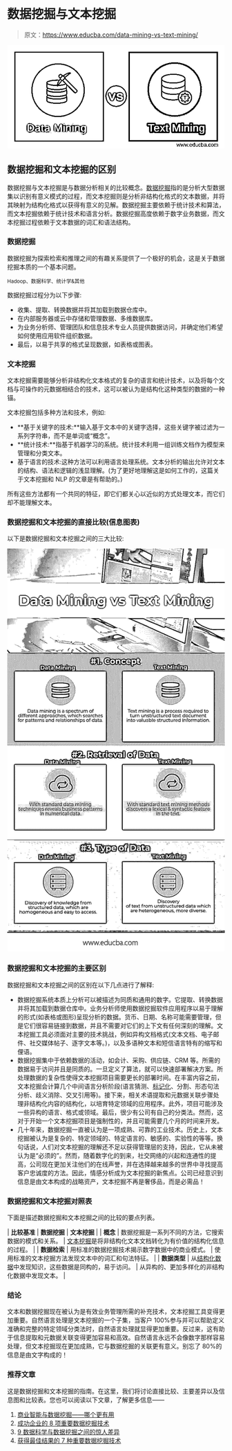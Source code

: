 # 数据挖掘与文本挖掘

> 原文：<https://www.educba.com/data-mining-vs-text-mining/>

![Data Mining vs Text Mining](img/a5a56c75428af8c224063dbe15db589a.png)



## 数据挖掘和文本挖掘的区别

数据挖掘与文本挖掘是与数据分析相关的比较概念。[数据挖掘](https://www.educba.com/what-is-data-mining/)指的是分析大型数据集以识别有意义模式的过程，而文本挖掘则是分析非结构化格式的文本数据，并将其映射为结构化格式以获得有意义的见解。数据挖掘主要依赖于统计技术和算法，而文本挖掘依赖于统计技术和语言分析。数据挖掘高度依赖于数字业务数据，而文本挖掘过程依赖于文本数据的词汇和语法结构。

### 数据挖掘

数据挖掘为探索检索和推理之间的有趣关系提供了一个极好的机会，这是关于数据挖掘本质的一个基本问题。

<small>Hadoop、数据科学、统计学&其他</small>

数据挖掘过程分为以下步骤:

*   收集、提取、转换数据并将其加载到数据仓库中。
*   在内部服务器或云中存储和管理数据、多维数据库。
*   为业务分析师、管理团队和信息技术专业人员提供数据访问，并确定他们希望如何使用应用软件组织数据。
*   最后，以易于共享的格式呈现数据，如表格或图表。

### 文本挖掘

文本挖掘需要能够分析非结构化文本格式的复杂的语言和统计技术，以及将每个文档与可操作的元数据相结合的技术，这可以被认为是结构化这种类型的数据的一种锚。

文本挖掘包括多种方法和技术，例如:

*   **基于关键字的技术:**输入基于文本中的关键字选择，这些关键字被过滤为一系列字符串，而不是单词或“概念”。
*   **统计技术:**指基于机器学习的系统。统计技术利用一组训练文档作为模型来管理和分类文本。
*   基于语言的技术:这种方法可以利用语言处理系统。文本分析的输出允许对文本的结构、语法和逻辑的浅显理解。(为了更好地理解这是如何工作的，这篇关于文本挖掘和 NLP 的文章是有帮助的。)

所有这些方法都有一个共同的特征，即它们都关心以近似的方式处理文本，而它们却不能理解文本。

### 数据挖掘和文本挖掘的直接比较(信息图表)

以下是数据挖掘和文本挖掘之间的三大比较:

![Data Mining vs Text Mining Infographics](img/1b2ed3f3dacba56c0f887e30ff993412.png)



### 数据挖掘和文本挖掘的主要区别

数据挖掘和文本挖掘之间的区别在以下几点进行了解释:

*   数据挖掘系统本质上分析可以被描述为同质和通用的数字。它提取、转换数据并将其加载到数据仓库中。业务分析师使用数据挖掘软件应用程序以易于理解的形式(如表格或图形)呈现分析的数据。货币、日期、名称可能需要管理，但是它们很容易链接到数据，并且不需要对它们的上下文有任何深刻的理解。文本挖掘工具必须面对主要的技术挑战，例如异构文档格式(文本文档、电子邮件、社交媒体帖子、逐字文本等。)，以及多语种文本和短信语言特有的缩写和俚语。
*   数据挖掘集中于依赖数据的活动，如会计、采购、供应链、CRM 等。所需的数据易于访问并且是同质的。一旦定义了算法，就可以快速部署解决方案。所处理数据的复杂性使得文本挖掘项目需要更长的部署时间。在丰富内容之前，文本挖掘会计算几个中间语言分析阶段(语言猜测、[标记化](https://www.educba.com/tokenization-in-python/)、分割、形态句法分析、歧义消除、交叉引用等)。接下来，相关术语提取和元数据关联步骤处理非结构化内容的结构化，以培育特定领域的应用程序。此外，项目可能涉及一些异构的语言、格式或领域。最后，很少有公司有自己的分类法。然而，这对于开始一个文本挖掘项目是强制性的，并且可能需要几个月的时间来开发。
*   几十年来，数据挖掘一直被认为是一项成熟、可靠的工业技术。历史上，文本挖掘被认为是复杂的、特定领域的、特定语言的、敏感的、实验性的等等。换句话说，人们对文本挖掘的理解还不足以获得管理层的支持，因此，它从未被认为是“必须的”。然而，随着数字化的到来，社交网络的兴起和连通性的提高，公司现在更加关注他们的在线声誉，并在选择越来越多的世界中寻找提高客户忠诚度的方法。因此，情感分析成为文本挖掘的新焦点。公司已经意识到信息是由文本构成的战略资产，文本挖掘不再是奢侈品，而是必需品！

### 数据挖掘和文本挖掘对照表

下面是描述数据挖掘和文本挖掘之间的比较的要点列表。

| **比较基准** | **数据挖掘** | **文本挖掘** |
| **概念** | 数据挖掘是一系列不同的方法，它搜索数据的模式和关系。 | [文本挖掘](https://www.educba.com/what-is-text-mining/)是将非结构化文本文档转化为有价值的结构化信息的过程。 |
| **数据检索** | 用标准的数据挖掘技术揭示数字数据中的商业模式。 | 使用标准的文本挖掘方法发现文本中的词汇和句法特征。 |
| **数据类型** | 从[结构化数据](https://www.educba.com/type-of-data-mining/)中发现知识，这些数据是同构的，易于访问。 | 从异构的、更加多样化的非结构化数据中发现文本。 |

### 结论

文本和数据挖掘现在被认为是有效业务管理所需的补充技术，文本挖掘工具变得更加重要。自然语言处理是文本挖掘的一个子集，当客户 100%参与并可以帮助定义准确和完整的特定领域分类法时，自然语言处理就显得更加重要。反过来，这有助于信息提取和元数据关联变得更加容易和高效。自然语言永远不会像数字那样容易处理，但文本挖掘现在更加成熟，它与数据挖掘的关联更有意义。别忘了 80%的信息是由文字构成的！

### 推荐文章

这是数据挖掘和文本挖掘的指南。在这里，我们将讨论直接比较、主要差异以及信息图和比较表。您也可以阅读以下文章，了解更多信息——

1.  [商业智能与数据挖掘——哪个更有用](https://www.educba.com/business-intelligence-vs-data-mining/)
2.  [成功企业的 8 项重要数据挖掘技术](https://www.educba.com/data-mining-techniques/)
3.  [9 数据科学与数据挖掘之间的惊人差异](https://www.educba.com/data-science-vs-data-mining/)
4.  [获得最佳结果的 7 种重要数据挖掘技术](https://www.educba.com/data-mining-techniques/)





